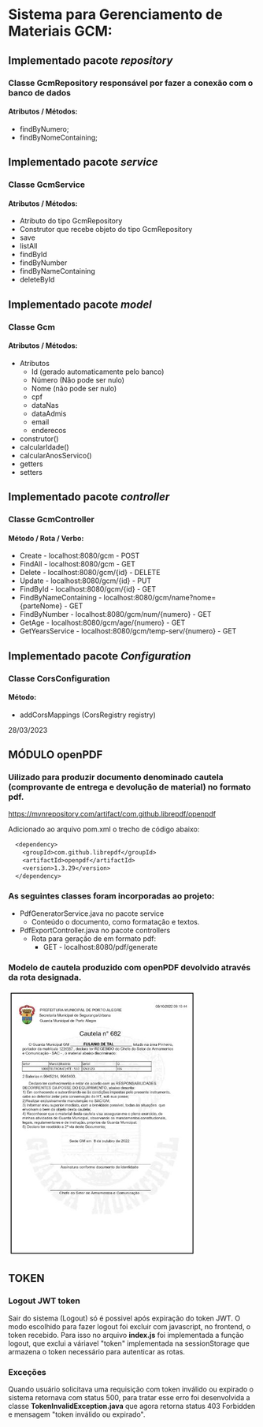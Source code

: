 # Sistema para Gerenciamento de Materiais GCM:
## Implementado pacote *repository*
### Classe GcmRepository responsável por fazer a conexão com o banco de dados
#### Atributos / Métodos:
* findByNumero;
* findByNomeContaining;

## Implementado pacote *service*
### Classe GcmService
#### Atributos / Métodos:
* Atributo do tipo GcmRepository
* Construtor que recebe objeto do tipo GcmRepository 
* save
* listAll
* findById
* findByNumber
* findByNameContaining
* deleteById

## Implementado pacote *model*
### Classe Gcm
#### Atributos / Métodos:
* Atributos
  - Id (gerado automaticamente pelo banco)
  - Número (Não pode ser nulo)
  - Nome (não pode ser nulo)
  - cpf
  - dataNas
  - dataAdmis
  - email
  - enderecos
* construtor()
* calcularIdade()
* calcularAnosServico()
* getters
* setters

## Implementado pacote *controller*
### Classe GcmController
#### Método / Rota / Verbo:
* Create - localhost:8080/gcm - POST
* FindAll - localhost:8080/gcm - GET
* Delete - localhost:8080/gcm/{id} - DELETE
* Update - localhost:8080/gcm/{id} - PUT
* FindById - localhost:8080/gcm/{id} - GET
* FindByNameContaining - localhost:8080/gcm/name?nome={parteNome} - GET
* FindByNumber - localhost:8080/gcm/num/{numero} - GET
* GetAge - localhost:8080/gcm/age/{numero} - GET
* GetYearsService - localhost:8080/gcm/temp-serv/{numero} - GET

## Implementado pacote *Configuration*
### Classe CorsConfiguration
#### Método:
* addCorsMappings (CorsRegistry registry)


28/03/2023
## MÓDULO openPDF
### Uilizado para produzir documento denominado cautela (comprovante de entrega e devolução de material) no formato pdf.

https://mvnrepository.com/artifact/com.github.librepdf/openpdf

Adicionado ao arquivo pom.xml o trecho de código abaixo:

```
  <dependency>
    <groupId>com.github.librepdf</groupId>
    <artifactId>openpdf</artifactId>
    <version>1.3.29</version>
  </dependency>
```
### As seguintes classes foram incorporadas ao projeto:

* PdfGeneratorService.java no pacote service
    * Conteúdo o documento, como formatação e textos.
* PdfExportController.java no pacote controllers
    * Rota para geração de em formato pdf:
      * GET - localhost:8080/pdf/generate


### Modelo de cautela produzido com openPDF devolvido através da rota designada.

![Cautela](/src/main/java/br/com/gcm/sac/setor_armamento/images/modeloCautela.JPG)

## TOKEN
### Logout JWT token
Sair do sistema (Logout) só é possivel após expiração do token JWT. O modo escolhido para fazer logout foi excluir com javascript, no frontend, o token recebido. Para isso no arquivo __index.js__ foi implementada a função logout, que exclui a váriavel "token" implementada na sessionStorage que armazena o token necessário para autenticar as rotas.
### Exceções
Quando usuário solicitava uma requisição com token inválido ou expirado o sistema retornava com status 500, para tratar esse erro foi desenvolvida a classe __TokenInvalidException.java__ que agora retorna status 403 Forbidden e mensagem "token inválido ou expirado".